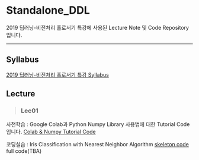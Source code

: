 # Standalone_DDL
2019 딥러닝-비전처리 홀로서기 특강에 사용된 Lecture Note 및 Code Repository입니다.

***

## Syllabus
[2019 딥러닝-비전처리 홀로서기 특강 Syllabus](https://docs.google.com/document/d/17PwKdZzKcuDMwj2gHwknghfnnjx8yttFv6-SD_Tr8yw/edit?usp=sharing) 

## Lecture

> ### Lec01
사전학습 : Google Colab과 Python Numpy Library 사용법에 대한 Tutorial Code입니다. [Colab & Numpy Tutorial Code](Lec01/Lec01_Colab_&_Numpy_Tutorial.ipynb)

코딩실습 : Iris Classification with Nearest Neighbor Algorithm [skeleton code](Lec01/Lec1_Nearest_Neighbor_sk.ipynb) full code(TBA)
